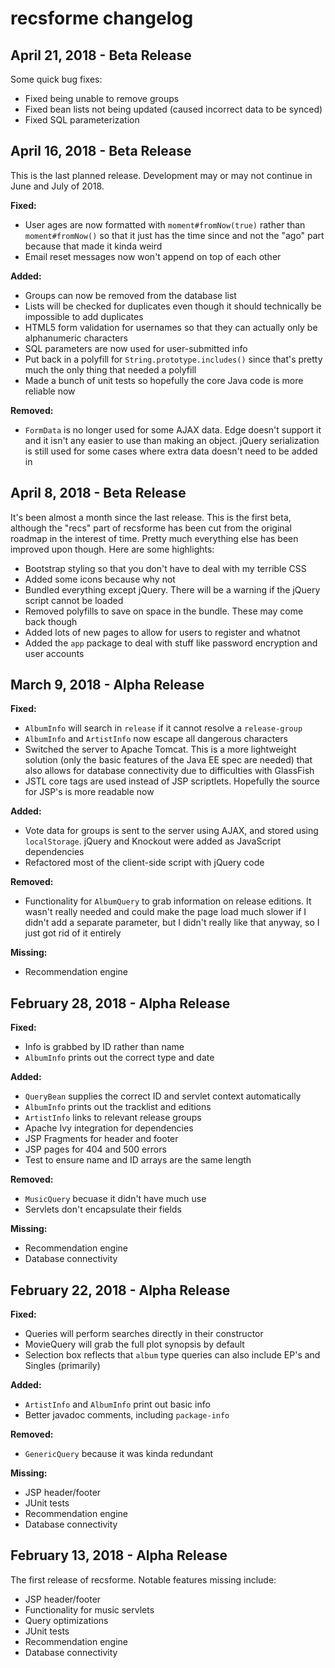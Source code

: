 # recsforme changelog

## April 21, 2018 - Beta Release

Some quick bug fixes:

* Fixed being unable to remove groups
* Fixed bean lists not being updated (caused incorrect data to be synced)
* Fixed SQL parameterization

## April 16, 2018 - Beta Release

This is the last planned release. Development may or may not continue in June and July of 2018.

**Fixed:**

* User ages are now formatted with `moment#fromNow(true)` rather than `moment#fromNow()` so that it just has the time since and not the "ago" part because that made it kinda weird
* Email reset messages now won't append on top of each other

**Added:**

* Groups can now be removed from the database list
* Lists will be checked for duplicates even though it should technically be impossible to add duplicates
* HTML5 form validation for usernames so that they can actually only be alphanumeric characters
* SQL parameters are now used for user-submitted info
* Put back in a polyfill for `String.prototype.includes()` since that's pretty much the only thing that needed a polyfill
* Made a bunch of unit tests so hopefully the core Java code is more reliable now

**Removed:**

* `FormData` is no longer used for some AJAX data. Edge doesn't support it and it isn't any easier to use than making an object. jQuery serialization is still used for some cases where extra data doesn't need to be added in

## April 8, 2018 - Beta Release

It's been almost a month since the last release. This is the first beta, although the "recs" part of recsforme has been cut from the original roadmap in the interest of time. Pretty much everything else has been improved upon though. Here are some highlights:

* Bootstrap styling so that you don't have to deal with my terrible CSS
* Added some icons because why not
* Bundled everything except jQuery. There will be a warning if the jQuery script cannot be loaded
* Removed polyfills to save on space in the bundle. These may come back though
* Added lots of new pages to allow for users to register and whatnot
* Added the `app` package to deal with stuff like password encryption and user accounts

## March 9, 2018 - Alpha Release

**Fixed:**

* `AlbumInfo` will search in `release` if it cannot resolve a `release-group`
* `AlbumInfo` and `ArtistInfo` now escape all dangerous characters
* Switched the server to Apache Tomcat. This is a more lightweight solution (only the basic features of the Java EE spec are needed) that also allows for database connectivity due to difficulties with GlassFish
* JSTL core tags are used instead of JSP scriptlets. Hopefully the source for JSP's is more readable now

**Added:**

* Vote data for groups is sent to the server using AJAX, and stored using `localStorage`. jQuery and Knockout were added as JavaScript dependencies
* Refactored most of the client-side script with jQuery code

**Removed:**

* Functionality for `AlbumQuery` to grab information on release editions. It wasn't really needed and could make the page load much slower if I didn't add a separate parameter, but I didn't really like that anyway, so I just got rid of it entirely

**Missing:**

* Recommendation engine

## February 28, 2018 - Alpha Release

**Fixed:**

* Info is grabbed by ID rather than name
* `AlbumInfo` prints out the correct type and date

**Added:**

* `QueryBean` supplies the correct ID and servlet context automatically
* `AlbumInfo` prints out the tracklist and editions
* `ArtistInfo` links to relevant release groups
* Apache Ivy integration for dependencies
* JSP Fragments for header and footer
* JSP pages for 404 and 500 errors
* Test to ensure name and ID arrays are the same length

**Removed:**

* `MusicQuery` becuase it didn't have much use
* Servlets don't encapsulate their fields

**Missing:**

* Recommendation engine
* Database connectivity

## February 22, 2018 - Alpha Release

**Fixed:**

* Queries will perform searches directly in their constructor
* MovieQuery will grab the full plot synopsis by default
* Selection box reflects that `album` type queries can also include EP's and Singles (primarily)

**Added:**

* `ArtistInfo` and `AlbumInfo` print out basic info
* Better javadoc comments, including `package-info`

**Removed:**

* `GenericQuery` because it was kinda redundant

**Missing:**

* JSP header/footer
* JUnit tests
* Recommendation engine
* Database connectivity

## February 13, 2018 - Alpha Release

The first release of recsforme. Notable features missing include:

* JSP header/footer
* Functionality for music servlets
* Query optimizations
* JUnit tests
* Recommendation engine
* Database connectivity
